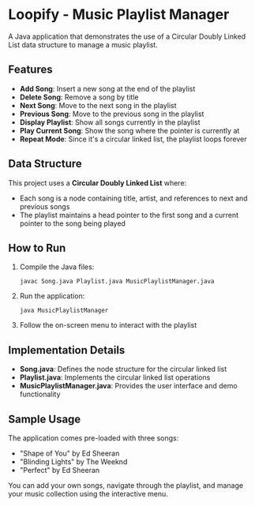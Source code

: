 # Loopify - Music Playlist Manager

A Java application that demonstrates the use of a Circular Doubly Linked List data structure to manage a music playlist.

## Features

- **Add Song**: Insert a new song at the end of the playlist
- **Delete Song**: Remove a song by title
- **Next Song**: Move to the next song in the playlist
- **Previous Song**: Move to the previous song in the playlist
- **Display Playlist**: Show all songs currently in the playlist
- **Play Current Song**: Show the song where the pointer is currently at
- **Repeat Mode**: Since it's a circular linked list, the playlist loops forever

## Data Structure

This project uses a **Circular Doubly Linked List** where:
- Each song is a node containing title, artist, and references to next and previous songs
- The playlist maintains a head pointer to the first song and a current pointer to the song being played

## How to Run

1. Compile the Java files:
   ```
   javac Song.java Playlist.java MusicPlaylistManager.java
   ```

2. Run the application:
   ```
   java MusicPlaylistManager
   ```

3. Follow the on-screen menu to interact with the playlist

## Implementation Details

- **Song.java**: Defines the node structure for the circular linked list
- **Playlist.java**: Implements the circular linked list operations
- **MusicPlaylistManager.java**: Provides the user interface and demo functionality

## Sample Usage

The application comes pre-loaded with three songs:
- "Shape of You" by Ed Sheeran
- "Blinding Lights" by The Weeknd
- "Perfect" by Ed Sheeran

You can add your own songs, navigate through the playlist, and manage your music collection using the interactive menu.
